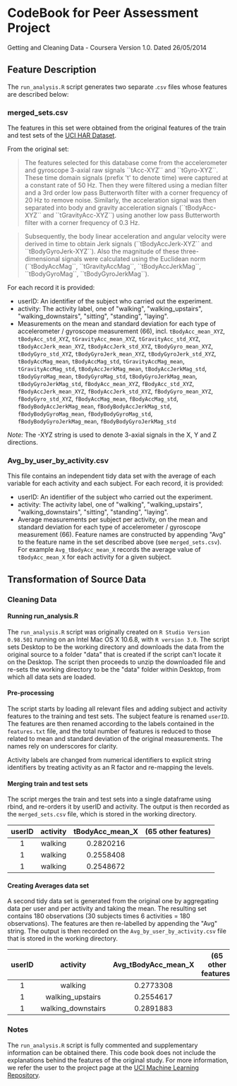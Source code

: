 CodeBook for Peer Assessment Project
====================================

Getting and Cleaning Data - Coursera
Version 1.0.
Dated 26/05/2014

Feature Description
-------------------

The ``run_analysis.R`` script generates two separate .``csv`` files whose features are described below:

### merged_sets.csv

The features in this set were obtained from the original features of the train and test sets of the [UCI HAR Dataset](https://d396qusza40orc.cloudfront.net/getdata%2Fprojectfiles%2FUCI%20HAR%20Dataset.zip).

From the original set:
<blockquote>
The features selected for this database come from the accelerometer and gyroscope 3-axial raw signals ``tAcc-XYZ`` and ``tGyro-XYZ``. These time domain signals (prefix 't' to denote time) were captured at a constant rate of 50 Hz. Then they were filtered using a median filter and a 3rd order low pass Butterworth filter with a corner frequency of 20 Hz to remove noise. Similarly, the acceleration signal was then separated into body and gravity acceleration signals (``tBodyAcc-XYZ`` and ``tGravityAcc-XYZ``) using another low pass Butterworth filter with a corner frequency of 0.3 Hz. 
</blockquote>
<blockquote>
Subsequently, the body linear acceleration and angular velocity were derived in time to obtain Jerk signals (``tBodyAccJerk-XYZ`` and ``tBodyGyroJerk-XYZ``). Also the magnitude of these three-dimensional signals were calculated using the Euclidean norm (``tBodyAccMag``, ``tGravityAccMag``, ``tBodyAccJerkMag``, ``tBodyGyroMag``, ``tBodyGyroJerkMag``). 
</blockquote>

For each record it is provided:

* userID: An identifier of the subject who carried out the experiment.
* activity: The activity label, one of "walking", "walking_upstairs", "walking_downstairs", "sitting", "standing", "laying".
* Measurements on the mean and standard deviation for each type of accelerometer / gyroscope measurement (66), incl. ``tBodyAcc_mean_XYZ``, ``tBodyAcc_std_XYZ``, ``tGravityAcc_mean_XYZ``, ``tGravityAcc_std_XYZ``, ``tBodyAccJerk_mean_XYZ``, ``tBodyAccJerk_std_XYZ``, ``tBodyGyro_mean_XYZ``, ``tBodyGyro_std_XYZ``, ``tBodyGyroJerk_mean_XYZ``, ``tBodyGyroJerk_std_XYZ``, ``tBodyAccMag_mean``, ``tBodyAccMag_std``, ``tGravityAccMag_mean``, ``tGravityAccMag_std``, ``tBodyAccJerkMag_mean``, ``tBodyAccJerkMag_std``, ``tBodyGyroMag_mean``, ``tBodyGyroMag_std``, ``tBodyGyroJerkMag_mean``, ``tBodyGyroJerkMag_std``, ``fBodyAcc_mean_XYZ``, ``fBodyAcc_std_XYZ``, ``fBodyAccJerk_mean_XYZ``, ``fBodyAccJerk_std_XYZ``, ``fBodyGyro_mean_XYZ``, ``fBodyGyro_std_XYZ``, ``fBodyAccMag_mean``, ``fBodyAccMag_std``, ``fBodyBodyAccJerkMag_mean``, ``fBodyBodyAccJerkMag_std``, ``fBodyBodyGyroMag_mean``, ``fBodyBodyGyroMag_std``, ``fBodyBodyGyroJerkMag_mean``, ``fBodyBodyGyroJerkMag_std``

*Note:* The -XYZ string is used to denote 3-axial signals in the X, Y and Z directions.

### Avg_by_user_by_activity.csv

This file contains an independent tidy data set with the average of each variable for each activity and each subject. For each record, it is provided:

* userID: An identifier of the subject who carried out the experiment.
* activity: The activity label, one of "walking", "walking_upstairs", "walking_downstairs", "sitting", "standing", "laying".
* Average measurements per subject per activity, on the mean and standard deviation for each type of accelerometer / gyroscope measurement (66). Feature names are constructed by appending "Avg" to the feature name in the set described above (see ``merged_sets.csv``). For example ``Avg_tBodyAcc_mean_X`` records the average value of ``tBodyAcc_mean_X`` for each activity for a given subject.

Transformation of Source Data
-----------------------------

### Cleaning Data

#### Running run_analysis.R

The ``run_analysis.R`` script was originally created on ``R Studio Version 0.98.501`` running on an Intel Mac OS X 10.6.8, with ``R version 3.0``. The script sets Desktop to be the working directory and downloads the data from the original source to a folder "data" that is created if the script can't locate it on the Desktop. The script then proceeds to unzip the downloaded file and re-sets the working directory to be the "data" folder within Desktop, from which all data sets are loaded.

#### Pre-processing

The script starts by loading all relevant files and adding subject and activity features to the training and test sets. The subject feature is renamed ``userID``. The features are then renamed according to the labels contained in the ``features.txt`` file, and the total number of features is reduced to those related to mean and standard deviation of the original measurements. The names rely on underscores for clarity.

Activity labels are changed from numerical identifiers to explicit string identifiers by treating activity as an R factor and re-mapping the levels. 

#### Merging train and test sets

The script merges the train and test sets into a single dataframe using rbind, and re-orders it by userID and activity. The output is then recorded as the ``merged_sets.csv`` file, which is stored in the working directory.

| userID        | activity      | tBodyAcc_mean_X  |  (65 other features)  |
|:-------------:|:-------------:|:----------------:|:---------------------:|
| 1             | walking       |   0.2820216      |                       |
| 1             | walking       |   0.2558408      |                       |
| 1             | walking       |   0.2548672      |                       |

#### Creating Averages data set

A second tidy data set is generated from the original one by aggregating data per user and per activity and taking the mean. The resulting set contains 180 observations (30 subjects times 6 activities = 180 observations). The features are then re-labelled by appending the "Avg" string. The output is then recorded on the ``Avg_by_user_by_activity.csv`` file that is stored in the working directory.

| userID        | activity            | Avg_tBodyAcc_mean_X  |  (65 other features)  |
|:-------------:|:-------------------:|:--------------------:|:---------------------:|
| 1             | walking             |   0.2773308          |                       |
| 1             | walking_upstairs    |   0.2554617          |                       |
| 1             | walking_downstairs  |   0.2891883          |                       |

### Notes

The ``run_analysis.R`` script is fully commented and supplementary information can be obtained there. This code book
does not include the explanations behind the features of the original study. For more information, we refer the 
user to the project page at the [UCI Machine Learning Repository](http://archive.ics.uci.edu/ml/datasets/Human+Activity+Recognition+Using+Smartphones).



